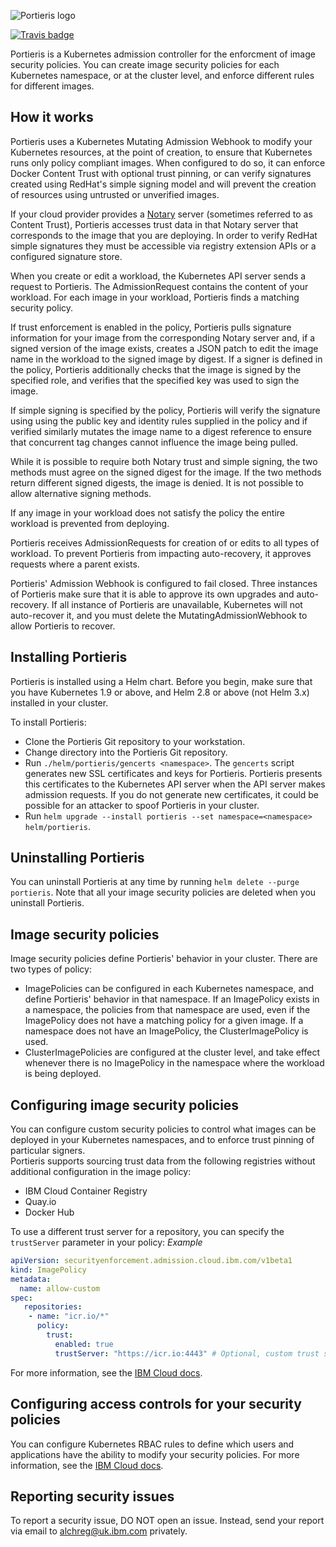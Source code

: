 ![Portieris logo](./logos/text_and_logo.svg)

[![Travis badge](https://api.travis-ci.org/IBM/portieris.svg?branch=master)](https://travis-ci.org/IBM/portieris)

Portieris is a Kubernetes admission controller for the enforcment of image security policies. You can create image security policies for each Kubernetes namespace, or at the cluster level, and enforce different rules for different images.

## How it works

Portieris uses a Kubernetes Mutating Admission Webhook to modify your Kubernetes resources, at the point of creation, to ensure that Kubernetes runs only policy compliant images. When configured to do so, it can enforce Docker Content Trust with optional trust pinning, or can verify signatures created using RedHat's simple signing model and will prevent the creation of resources using untrusted or unverified images.

If your cloud provider provides a [Notary](https://github.com/theupdateframework/notary) server (sometimes referred to as Content Trust), Portieris accesses trust data in that Notary server that corresponds to the image that you are deploying. In order to verify RedHat simple signatures they must be accessible via registry extension APIs or a configured signature store.

When you create or edit a workload, the Kubernetes API server sends a request to Portieris. The AdmissionRequest contains the content of your workload. For each image in your workload, Portieris finds a matching security policy.


If trust enforcement is enabled in the policy, Portieris pulls signature information for your image from the corresponding Notary server and, if a signed version of the image exists, creates a JSON patch to edit the image name in the workload to the signed image by digest. If a signer is defined in the policy, Portieris additionally checks that the image is signed by the specified role, and verifies that the specified key was used to sign the image.


If simple signing is specified by the policy, Portieris will verify the signature using using the public key and identity rules supplied in the policy and if verified similarly mutates the image name to a digest reference to ensure that concurrent tag changes cannot influence the image being pulled.


While it is possible to require both Notary trust and simple signing, the two methods must agree on the signed digest for the image. If the two methods return different signed digests, the image is denied. It is not possible to allow alternative signing methods.

If any image in your workload does not satisfy the policy the entire workload is prevented from deploying.

Portieris receives AdmissionRequests for creation of or edits to all types of workload. To prevent Portieris from impacting auto-recovery, it approves requests where a parent exists.

Portieris' Admission Webhook is configured to fail closed. Three instances of Portieris make sure that it is able to approve its own upgrades and auto-recovery. If all instance of Portieris are unavailable, Kubernetes will not auto-recover it, and you must delete the MutatingAdmissionWebhook to allow Portieris to recover.

## Installing Portieris

Portieris is installed using a Helm chart. Before you begin, make sure that you have Kubernetes 1.9 or above, and Helm 2.8 or above (not Helm 3.x) installed in your cluster.

To install Portieris:

* Clone the Portieris Git repository to your workstation.
* Change directory into the Portieris Git repository.
* Run `./helm/portieris/gencerts <namespace>`. The `gencerts` script generates new SSL certificates and keys for Portieris. Portieris presents this certificates to the Kubernetes API server when the API server makes admission requests. If you do not generate new certificates, it could be possible for an attacker to spoof Portieris in your cluster.
* Run `helm upgrade --install portieris --set namespace=<namespace> helm/portieris`.

## Uninstalling Portieris

You can uninstall Portieris at any time by running `helm delete --purge portieris`. Note that all your image security policies are deleted when you uninstall Portieris.

## Image security policies

Image security policies define Portieris' behavior in your cluster. There are two types of policy:

* ImagePolicies can be configured in each Kubernetes namespace, and define Portieris' behavior in that namespace. If an ImagePolicy exists in a namespace, the policies from that namespace are used, even if the ImagePolicy does not have a matching policy for a given image. If a namespace does not have an ImagePolicy, the ClusterImagePolicy is used.
* ClusterImagePolicies are configured at the cluster level, and take effect whenever there is no ImagePolicy in the namespace where the workload is being deployed.

## Configuring image security policies

You can configure custom security policies to control what images can be deployed in your Kubernetes namespaces, and to enforce trust pinning of particular signers.  
Portieris supports sourcing trust data from the following registries without additional configuration in the image policy:
* IBM Cloud Container Registry
* Quay.io
* Docker Hub

To use a different trust server for a repository, you can specify the `trustServer` parameter in your policy:
*Example*
```yaml
apiVersion: securityenforcement.admission.cloud.ibm.com/v1beta1
kind: ImagePolicy
metadata:
  name: allow-custom
spec:
   repositories:
    - name: "icr.io/*"
      policy:
        trust:
          enabled: true
          trustServer: "https://icr.io:4443" # Optional, custom trust server for repository
```  
For more information, see the [IBM Cloud docs](https://cloud.ibm.com/docs/services/Registry?topic=registry-security_enforce#customize_policies).
## Configuring access controls for your security policies

You can configure Kubernetes RBAC rules to define which users and applications have the ability to modify your security policies. For more information, see the [IBM Cloud docs](https://cloud.ibm.com/docs/services/Registry?topic=registry-security_enforce#assign_user_policy).

## Reporting security issues

To report a security issue, DO NOT open an issue. Instead, send your report via email to alchreg@uk.ibm.com privately.
